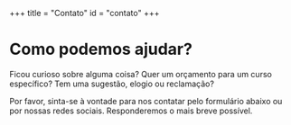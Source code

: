 +++
title = "Contato"
id = "contato"
+++

# Como podemos ajudar?

Ficou curioso sobre alguma coisa? Quer um orçamento para um curso específico?
Tem uma sugestão, elogio ou reclamação?

Por favor, sinta-se à vontade para nos contatar pelo formulário abaixo ou por nossas redes sociais. Responderemos o mais breve possível.

<!-- Go to www.addthis.com/dashboard to customize your tools --> <div class="addthis_inline_follow_toolbox"></div>
